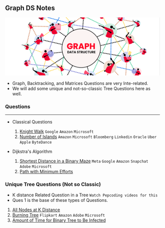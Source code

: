 <h2 style={align-items:'center'}> Graph DS Notes </h1>
<img src="https://github.com/RahulBisht001/Graph_DS_Notes/blob/main/Header.png">




 - Graph, Backtracking, and Matrices Questions are very Inte-related.
 - We will add some unique and not-so-classic Tree Questions here as well.

### Questions 
____________________________________________

- Classical Questions
    1. [Knight Walk](https://tinyl.io/9F0v) `Google` `Amazon` `Microsoft`
    2. [Number of Islands](https://tinyl.io/7izz) `Amazon` `Microsoft` `Bloomberg` `Linkedin` `Oracle` `Uber` `Apple` `ByteDance`
 

 - Dijkstra's Algorithm
   1. [Shortest Distance in a Binary Maze](https://tinyl.io/9FmH) `Meta` `Google` `Amazon` `Snapchat` `Adobe` `Microsoft`
   2. [Path with Minimum Efforts](https://leetcode.com/problems/path-with-minimum-effort/description/)
       

 ### Unique Tree Questions (Not so Classic)

   - K distance Related Question in a Tree `Watch Pepcoding videos for this`
   - Ques 1 is the base of these types of Questions.
     
   1. [All Nodes at K Distance](https://tinyl.io/7oBQ)  
   2. [Burning Tree](https://tinyl.io/9Lm3) `Flipkart` `Amazon` `Adobe` `Microsoft`
   3. [Amount of Time for Binary Tree to Be Infected](https://tinyl.io/9Lm7)

